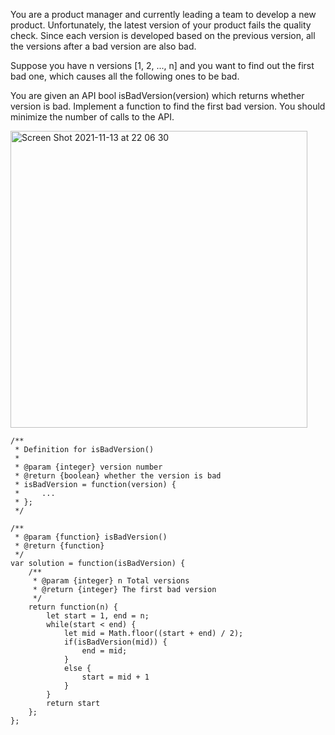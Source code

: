 You are a product manager and currently leading a team to develop a new product. Unfortunately, the latest version of your product fails the quality check. Since each version is developed based on the previous version, all the versions after a bad version are also bad.

Suppose you have n versions [1, 2, ..., n] and you want to find out the first bad one, which causes all the following ones to be bad.

You are given an API bool isBadVersion(version) which returns whether version is bad. Implement a function to find the first bad version. You should minimize the number of calls to the API.

<img width="475" alt="Screen Shot 2021-11-13 at 22 06 30" src="https://user-images.githubusercontent.com/37787994/141668388-998ea209-0021-47e0-9803-27f878793d85.png">


```JS
/**
 * Definition for isBadVersion()
 * 
 * @param {integer} version number
 * @return {boolean} whether the version is bad
 * isBadVersion = function(version) {
 *     ...
 * };
 */

/**
 * @param {function} isBadVersion()
 * @return {function}
 */
var solution = function(isBadVersion) {
    /**
     * @param {integer} n Total versions
     * @return {integer} The first bad version
     */
    return function(n) {
        let start = 1, end = n;
        while(start < end) {
            let mid = Math.floor((start + end) / 2);
            if(isBadVersion(mid)) {
                end = mid;
            }
            else {
                start = mid + 1
            }
        }
        return start
    };
};
```
